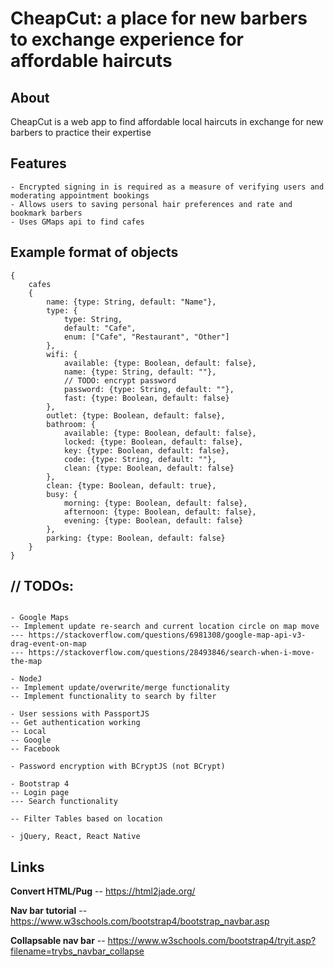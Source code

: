 # CheapCut: a place for new barbers to exchange experience for affordable haircuts

## About 
CheapCut is a web app to find affordable local haircuts in exchange for new barbers to practice their expertise

## Features
```
- Encrypted signing in is required as a measure of verifying users and moderating appointment bookings
- Allows users to saving personal hair preferences and rate and bookmark barbers
- Uses GMaps api to find cafes
```

## Example format of objects
```
{
	cafes
	{
		name: {type: String, default: "Name"},
		type: {
			type: String,
			default: "Cafe",
			enum: ["Cafe", "Restaurant", "Other"]
		},
		wifi: {
			available: {type: Boolean, default: false},
			name: {type: String, default: ""},
			// TODO: encrypt password
			password: {type: String, default: ""},
			fast: {type: Boolean, default: false}
		},
		outlet: {type: Boolean, default: false},
		bathroom: {
			available: {type: Boolean, default: false},
			locked: {type: Boolean, default: false},
			key: {type: Boolean, default: false},
			code: {type: String, default: ""},
			clean: {type: Boolean, default: false}
		},
		clean: {type: Boolean, default: true},
		busy: {
			morning: {type: Boolean, default: false},
			afternoon: {type: Boolean, default: false},
			evening: {type: Boolean, default: false}
		},
		parking: {type: Boolean, default: false}
	}
}

```
## // TODOs: 
```

- Google Maps
-- Implement update re-search and current location circle on map move
--- https://stackoverflow.com/questions/6981308/google-map-api-v3-drag-event-on-map
--- https://stackoverflow.com/questions/28493846/search-when-i-move-the-map

- NodeJ
-- Implement update/overwrite/merge functionality
-- Implement functionality to search by filter

- User sessions with PassportJS
-- Get authentication working
-- Local
-- Google
-- Facebook

- Password encryption with BCryptJS (not BCrypt)

- Bootstrap 4
-- Login page
--- Search functionality

-- Filter Tables based on location

- jQuery, React, React Native
```

## Links
**Convert HTML/Pug**
-- https://html2jade.org/

**Nav bar tutorial**
-- https://www.w3schools.com/bootstrap4/bootstrap_navbar.asp

**Collapsable nav bar**
-- https://www.w3schools.com/bootstrap4/tryit.asp?filename=trybs_navbar_collapse
